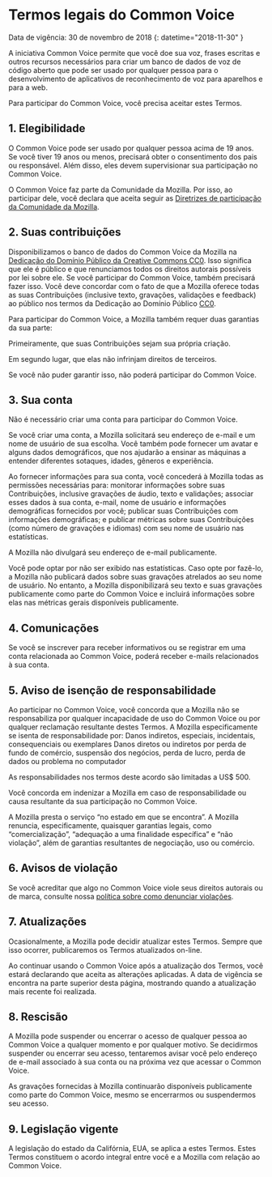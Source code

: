 # Termos legais do Common Voice

Data de vigência: 30 de novembro de 2018 {: datetime="2018-11-30" }

A iniciativa Common Voice permite que você doe sua voz, frases escritas e outros recursos necessários para criar um banco de dados de voz de código aberto que pode ser usado por qualquer pessoa para o desenvolvimento de aplicativos de reconhecimento de voz para aparelhos e para a web.

Para participar do Common Voice, você precisa aceitar estes Termos.

## 1. Elegibilidade
O Common Voice pode ser usado por qualquer pessoa acima de 19 anos. Se você tiver 19 anos ou menos, precisará obter o consentimento dos pais ou responsável. Além disso, eles devem supervisionar sua participação no Common Voice.

O Common Voice faz parte da Comunidade da Mozilla. Por isso, ao participar dele, você declara que aceita seguir as [Diretrizes de participação da Comunidade da Mozilla](https://www.mozilla.org/en-US/about/governance/policies/participation/).

## 2. Suas contribuições 
Disponibilizamos o banco de dados do Common Voice da Mozilla na [Dedicação do Domínio Público da Creative Commons CC0](https://creativecommons.org/publicdomain/zero/1.0/). Isso significa que ele é público e que renunciamos todos os direitos autorais possíveis por lei sobre ele. Se você participar do Common Voice, também precisará fazer isso. Você deve concordar com o fato de que a Mozilla oferece todas as suas Contribuições (inclusive texto, gravações, validações e feedback) ao público nos termos da Dedicação ao Domínio Público [CC0](https://creativecommons.org/publicdomain/zero/1.0/).

Para participar do Common Voice, a Mozilla também requer duas garantias da sua parte:

Primeiramente, que suas Contribuições sejam sua própria criação.

Em segundo lugar, que elas não infrinjam direitos de terceiros. 

Se você não puder garantir isso, não poderá participar do Common Voice. 

## 3. Sua conta
Não é necessário criar uma conta para participar do Common Voice. 

Se você criar uma conta, a Mozilla solicitará seu endereço de e-mail e um nome de usuário de sua escolha. Você também pode fornecer um avatar e alguns dados demográficos, que nos ajudarão a ensinar as máquinas a entender diferentes sotaques, idades, gêneros e experiência.

Ao fornecer informações para sua conta, você concederá à Mozilla todas as permissões necessárias para: 
monitorar informações sobre suas Contribuições, inclusive gravações de áudio, texto e validações; 
associar esses dados à sua conta, e-mail, nome de usuário e informações demográficas fornecidos por você;
publicar suas Contribuições com informações demográficas; e
publicar métricas sobre suas Contribuições (como número de gravações e idiomas) com seu nome de usuário nas estatísticas.

A Mozilla não divulgará seu endereço de e-mail publicamente.

Você pode optar por não ser exibido nas estatísticas. Caso opte por fazê-lo, a Mozilla não publicará dados sobre suas gravações atrelados ao seu nome de usuário. No entanto, a Mozilla disponibilizará seu texto e suas gravações publicamente como parte do Common Voice e incluirá informações sobre elas nas métricas gerais disponíveis publicamente.

## 4. Comunicações
Se você se inscrever para receber informativos ou se registrar em uma conta relacionada ao Common Voice, poderá receber e-mails relacionados à sua conta. 

## 5. Aviso de isenção de responsabilidade

Ao participar no Common Voice, você concorda que a Mozilla não se responsabiliza por qualquer incapacidade de uso do Common Voice ou por qualquer reclamação resultante destes Termos. A Mozilla especificamente se isenta de responsabilidade por:
Danos indiretos, especiais, incidentais, consequenciais ou exemplares
Danos diretos ou indiretos por perda de fundo de comércio, suspensão dos negócios, perda de lucro, perda de dados ou problema no computador

As responsabilidades nos termos deste acordo são limitadas a US$ 500.

Você concorda em indenizar a Mozilla em caso de responsabilidade ou causa resultante da sua participação no Common Voice.

A Mozilla presta o serviço “no estado em que se encontra”. A Mozilla renuncia, especificamente, quaisquer garantias legais, como “comercialização”, “adequação a uma finalidade específica” e “não violação”, além de garantias resultantes de negociação, uso ou comércio. 

## 6. Avisos de violação
Se você acreditar que algo no Common Voice viole seus direitos autorais ou de marca, consulte nossa [política sobre como denunciar violações](https://www.mozilla.org/about/legal/report-infringement/).

## 7. Atualizações
Ocasionalmente, a Mozilla pode decidir atualizar estes Termos. Sempre que isso ocorrer, publicaremos os Termos atualizados on-line. 

Ao continuar usando o Common Voice após a atualização dos Termos, você estará declarando que aceita as alterações aplicadas. A data de vigência se encontra na parte superior desta página, mostrando quando a atualização mais recente foi realizada. 

## 8. Rescisão
A Mozilla pode suspender ou encerrar o acesso de qualquer pessoa ao Common Voice a qualquer momento e por qualquer motivo. Se decidirmos suspender ou encerrar seu acesso, tentaremos avisar você pelo endereço de e-mail associado à sua conta ou na próxima vez que acessar o Common Voice. 

As gravações fornecidas à Mozilla continuarão disponíveis publicamente como parte do Common Voice, mesmo se encerrarmos ou suspendermos seu acesso.

## 9. Legislação vigente
A legislação do estado da Califórnia, EUA, se aplica a estes Termos. Estes Termos constituem o acordo integral entre você e a Mozilla com relação ao Common Voice.
